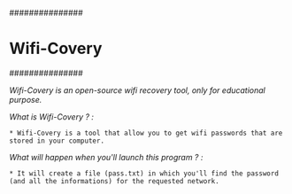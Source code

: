 ###############
# Wifi-Covery #
###############

*Wifi-Covery is an open-source wifi recovery tool, only for educational purpose.*

_What is Wifi-Covery ? :_

	* Wifi-Covery is a tool that allow you to get wifi passwords that are stored in your computer.

_What will happen when you'll launch this program ? :_
	
	* It will create a file (pass.txt) in which you'll find the password (and all the informations) for the requested network.
